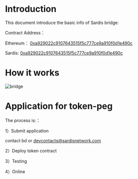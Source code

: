 # Introduction
This document introduce the basic info of Sardis bridge:

Contract Address：

Ethereum： [0xa929022c9107643515f5c777ce9a910f0d1e490c](https://etherscan.io/address/0xa929022c9107643515f5c777ce9a910f0d1e490c)

Sardis: [0xa929022c9107643515f5c777ce9a910f0d1e490c](https://sardisinfo.com/address/0xa929022c9107643515f5c777ce9a910f0d1e490c)

# How it works

![bridge](../images/bridge.png)

# Application for token-peg

The process is:：

1）Submit application

contact bd or <devcontacts@sardisnetwork.com>

2）Deploy token contract

3）Testing

4）Online